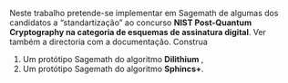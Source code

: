 Neste trabalho pretende-se implementar em Sagemath de algumas dos candidatos a “standartização” ao concurso **NIST Post-Quantum Cryptography na categoria de esquemas de assinatura digital**. Ver também a directoria com a documentação. Construa

1. Um protótipo Sagemath do algoritmo   **Dilithium** ,
2. Um protótipo Sagemath do algoritmo   **Sphincs+**.
